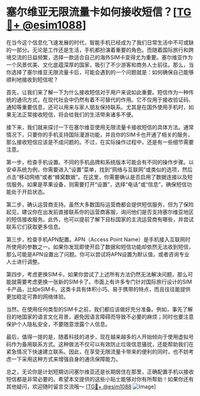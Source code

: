 # 塞尔维亚无限流量卡如何接收短信？[[TG💪+ @esim1088](https://t.me/s/esim1088)]

在当今这个信息化飞速发展的时代，智能手机已经成为了我们日常生活中不可或缺的一部分。无论是工作还是生活，手机都扮演着重要的角色。而随着国际旅行和跨境交流的日益频繁，选择一款适合自己的海外SIM卡变得尤为重要。塞尔维亚作为一个风景优美、文化底蕴深厚的国家，吸引了不少游客和商务人士前往。那么，当你选择了塞尔维亚无限流量卡后，可能会遇到的一个问题就是：如何确保自己能够顺利地接收到短信呢？

首先，让我们来了解一下为什么接收短信对于用户来说如此重要。短信作为一种传统的通讯方式，在现代社会中仍然有着不可替代的作用。它不仅用于接收验证码、通知等重要信息，还可以用来与家人朋友保持联系。尤其是在国外使用手机时，如果无法正常接收短信，将会给我们的生活带来诸多不便。

接下来，我们就来探讨一下在塞尔维亚使用无限流量卡接收短信的具体方法。通常情况下，只要你的手机支持国际漫游功能，并且你的SIM卡也开通了相关的服务，那么接收短信应该是不成问题的。不过，在实际操作过程中，还是有一些细节需要注意。

第一步，检查手机设置。不同的手机品牌和系统版本可能会有不同的操作步骤。以安卓系统为例，你需要进入“设置”菜单，找到“网络与互联网”或类似的选项，然后点击“移动网络”或者“蜂窝数据”。在这里，你需要确认是否启用了数据连接以及短信服务。如果是苹果设备，则需要打开“设置”，选择“电话”或“信息”，确保短信功能处于开启状态。

第二步，确认运营商支持。虽然大多数国际运营商都会提供短信服务，但为了保险起见，建议你在出发前直接联系你的运营商客服，询问他们是否支持塞尔维亚地区的短信接收服务。此外，也可以提前了解下目标国家的主流运营商有哪些，并尝试联系它们获取更多信息。

第三步，检查手机APN配置。APN（Access Point Name）是手机接入互联网时所使用的参数之一。如果你发现即使开启了数据和短信功能却依然无法收到短信，那么可能是APN设置出了问题。你可以尝试将APN设置为默认值，或者咨询专业人士进行调整。

第四步，考虑更换SIM卡。如果你尝试了上述所有方法仍然无法解决问题，那么可能就需要考虑更换一张新的SIM卡了。市面上有许多专门针对国际旅行设计的SIM卡产品，比如eSIM卡。这类卡具有体积小巧、易于携带的特点，而且往往能提供更加稳定可靠的网络体验。

当然，在使用任何类型的SIM卡之前，我们都应该做好充分准备。例如，事先了解目的地国家的语言文化背景，避免因语言障碍而导致不必要的麻烦；同时也要注意保护个人隐私安全，不要随意泄露个人信息。

最后，值得一提的是，随着科技的进步，现在越来越多的人开始倾向于使用虚拟号码作为备用联系方式。这种做法不仅可以有效防止垃圾信息骚扰，还能帮助我们在紧急情况下快速建立联系。因此，在享受无限流量卡带来的便利的同时，也不妨考虑一下采用这种方式来增强自身的通讯保障能力。

总之，无论你是计划短期访问塞尔维亚还是长期居住在那里，正确配置手机以接收短信都是非常必要的。希望本文提供的这些小贴士能够对你有所帮助！如果你还有其他疑问，欢迎随时留言交流哦～ [[TG💪+ @esim1088](https://t.me/s/esim1088) ![Image](https://i.postimg.cc/4NQfJmqS/Snipaste-2025-05-13-00-14-12.png)]